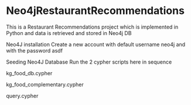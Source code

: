 # Neo4jRestaurantRecommendations
This is a Restaurant Recommendations project which is implemented in Python and data is retrieved and stored in Neo4j DB


Neo4J installation Create a new account with default username neo4j and with the password asdf

Seeding Neo4J Database Run the 2 cypher scripts here in sequence

kg_food_db.cypher

kg_food_complementary.cypher

query.cypher
